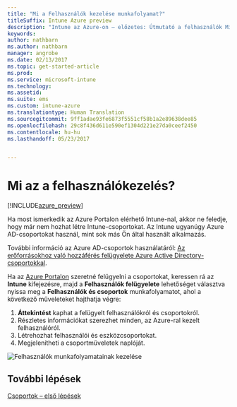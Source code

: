 ```yaml
---
title: "Mi a Felhasználók kezelése munkafolyamat?"
titleSuffix: Intune Azure preview
description: "Intune az Azure-on – előzetes: Útmutató a felhasználók Microsoft Intune-nal és Azure-ral való megjelenítéséhez és kezeléséhez"
keywords: 
author: nathbarn
ms.author: nathbarn
manager: angrobe
ms.date: 02/13/2017
ms.topic: get-started-article
ms.prod: 
ms.service: microsoft-intune
ms.technology: 
ms.assetid: 
ms.suite: ems
ms.custom: intune-azure
ms.translationtype: Human Translation
ms.sourcegitcommit: 9ff1adae93fe6873f5551cf58b1a2e89638dee85
ms.openlocfilehash: 29c8f436d611e590ef1304d221e27da0ceef2450
ms.contentlocale: hu-hu
ms.lasthandoff: 05/23/2017


---
```


# <a name="what-is-user-management"></a>Mi az a felhasználókezelés?


[!INCLUDE[azure_preview](./includes/azure_preview.md)]

Ha most ismerkedik az Azure Portalon elérhető Intune-nal, akkor ne feledje, hogy már nem hozhat létre Intune-csoportokat. Az Intune ugyanúgy Azure AD-csoportokat használ, mint sok más Ön által használt alkalmazás.

További információ az Azure AD-csoportok használatáról: [Az erőforrásokhoz való hozzáférés felügyelete Azure Active Directory-csoportokkal](https://docs.microsoft.com/azure/active-directory/active-directory-manage-groups).

Ha az [Azure Portalon](https://portal.azure.com) szeretné felügyelni a csoportokat, keressen rá az **Intune** kifejezésre, majd a **Felhasználók felügyelete** lehetőséget választva nyissa meg a **Felhasználók és csoportok** munkafolyamatot, ahol a következő műveleteket hajthatja végre:

1. **Áttekintést** kaphat a felügyelt felhasználókról és csoportokról.
2. Részletes információkat szerezhet minden, az Azure-ral kezelt felhasználóról.
3. Létrehozhat felhasználói és eszközcsoportokat.
4. Megjelenítheti a csoportműveletek naplóját.

![Felhasználók munkafolyamatainak kezelése](./media/manage-users.png)


## <a name="next-step"></a>További lépések

[Csoportok – első lépések](groups-get-started.md)

